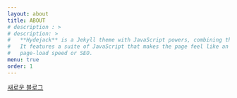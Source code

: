 ```yaml
---
layout: about
title: ABOUT
# description : >
# description: >
#   **Hydejack** is a Jekyll theme with JavaScript powers, combining the best of static sites and modern web apps.
#   It features a suite of JavaScript that makes the page feel like an app, without sacrificing backwards-compatibility,
#   page-load speed or SEO.
menu: true
order: 1
---
```


[새로운 블로그](https://velog.io/@huurray)
